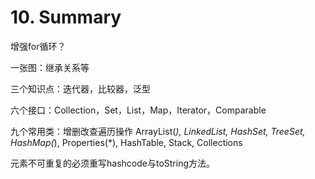# 10. Summary

增强for循环？

 一张图：继承关系等 

三个知识点：迭代器，比较器，泛型 

六个接口：Collection，Set，List，Map，Iterator，Comparable 

九个常用类：增删改查遍历操作 ArrayList\(_\), LinkedList, HashSet, TreeSet, HashMap\(_\), Properties\(\*\), HashTable, Stack, Collections 

元素不可重复的必须重写hashcode与toString方法。

